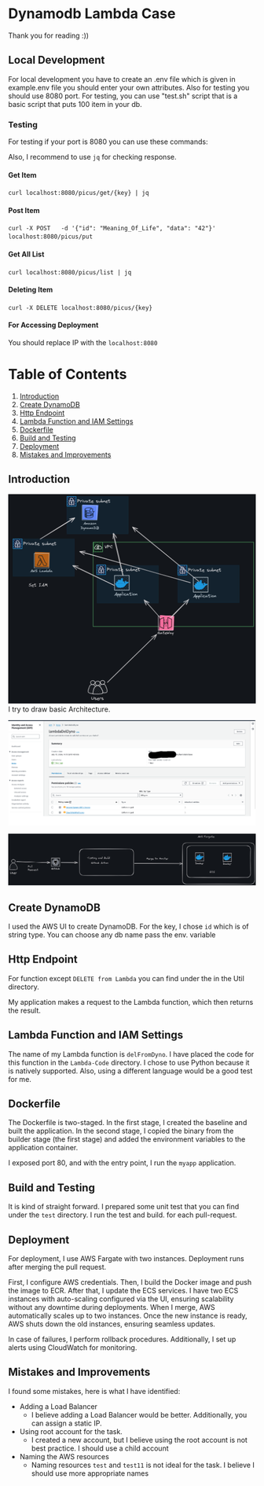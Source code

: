 # Dynamodb Lambda Case 
Thank you for reading :))
## Local Development
For local development you have to create an .env file which is given in example.env file you should enter your own 
attributes. Also for testing you should use 8080 port.
For testing, you can use "test.sh" script that is a basic script that puts 100 item in your db. 

### Testing
For testing if your port is 8080 you can use these commands:

Also, I recommend to use `jq` for checking response.
#### Get Item
`curl localhost:8080/picus/get/{key} | jq`

#### Post Item
`curl -X POST   -d '{"id": "Meaning_Of_Life", "data": "42"}'   localhost:8080/picus/put`

#### Get All List
`curl localhost:8080/picus/list | jq`

#### Deleting Item

`curl -X DELETE localhost:8080/picus/{key}`

#### For Accessing Deployment
You should  replace IP with the `localhost:8080`

# Table of Contents

1. [Introduction](#introduction)
2. [Create DynamoDB](#createdynamodb)
3. [Http Endpoint](#httpendpoint)
4. [Lambda Function and IAM Settings](#lambdafunctionandiamsettings)
5. [Dockerfile](#dockerfile)
6. [Build and Testing](#buildandtesting)
7. [Deployment](#deployment)
8. [Mistakes and Improvements](#mistakesandimprovements)

## Introduction <a name="introduction"></a>
![Basic Architecture](./image/arch-1.png)
I try to draw basic Architecture.


![iam-policy](./image/iam-policy.png)


![Github Actions](./image/arch-2.png)

## Create DynamoDB <a name="createdynamodb"></a>
I used the AWS UI to create DynamoDB. For the key, I chose `id` which is of string type.
You can choose any db name pass the env. variable

## Http Endpoint <a name="httpendpoint"></a>
For function except `DELETE from Lambda` you can find under the in the Util directory.

My application makes a request to the Lambda function, which then returns the result.

## Lambda Function and IAM Settings <a name="lambdafunctionandiamsettings"></a>
The name of my Lambda function is `delFromDyno`. I have placed the code for this function in the `Lambda-Code` directory.
I chose to use Python because it is natively supported. Also, using a different language would be a good test for me.

## Dockerfile <a name="dockerfile"></a>
The Dockerfile is two-staged. In the first stage, I created the baseline and built the application. In the second stage, I copied the binary from the builder stage (the first stage) and added the environment variables to the application container.

I exposed port 80, and with the entry point, I run the `myapp` application.

## Build and Testing <a name="buildandtesting"></a>
It is kind of straight forward. I prepared some unit test that you can find under the  `test` directory.
I run the test and build. for each pull-request.

## Deployment <a name="deployment"></a>
For deployment, I use AWS Fargate with two instances. Deployment runs after merging the pull request. 

First, I configure AWS credentials. Then, I build the Docker image and push the image to ECR. After that, I update the ECS services. 
I have two ECS instances with auto-scaling configured via the UI, ensuring scalability without any downtime during deployments. 
When I merge, AWS automatically scales up to two instances. Once the new instance is ready, AWS shuts down the old instances, ensuring seamless updates. 

In case of failures, I perform rollback procedures. Additionally, I set up alerts using CloudWatch for monitoring.


## Mistakes and Improvements <a name="mistakesandimprovements"></a>

I found some mistakes, here is what I have identified:

- Adding a Load Balancer
    - I believe adding a Load Balancer would be better. Additionally, you can assign a static IP.
- Using root account for the task.
  - I created a new account, but I believe using the root account is not best practice. I should use a child account
- Naming the AWS resources 
  - Naming resources `test` and `test11` is not ideal for the task. I believe I should use more appropriate names